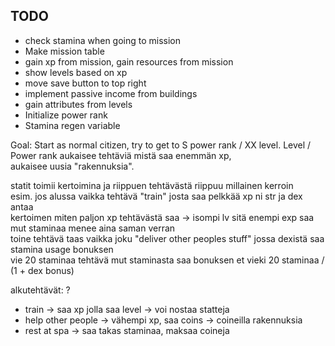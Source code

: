 ## TODO
  
- check stamina when going to mission 
- Make mission table  
- gain xp from mission, gain resources from mission  
- show levels based on xp  
- move save button to top right  
- implement passive income from buildings  
- gain attributes from levels  
- Initialize power rank
- Stamina regen variable  


Goal:
Start as normal citizen, try to get to S power rank / XX level.
Level / Power rank aukaisee tehtäviä mistä saa enemmän xp,   
aukaisee uusia "rakennuksia".  

statit toimii kertoimina ja riippuen tehtävästä riippuu millainen kerroin  
esim. jos alussa vaikka tehtävä "train" josta saa pelkkää xp ni str ja dex antaa   
kertoimen miten paljon xp tehtävästä saa -> isompi lv sitä enempi exp saa mut staminaa menee aina saman verran  
toine tehtävä taas vaikka joku "deliver other peoples stuff" jossa dexistä saa stamina usage bonuksen  
vie 20 staminaa tehtävä mut staminasta saa bonuksen et vieki 20 staminaa / (1 + dex bonus)  

alkutehtävät: ?
- train -> saa xp jolla saa level -> voi nostaa statteja  
- help other people -> vähempi xp, saa coins -> coineilla rakennuksia  
- rest at spa -> saa takas staminaa, maksaa coineja  